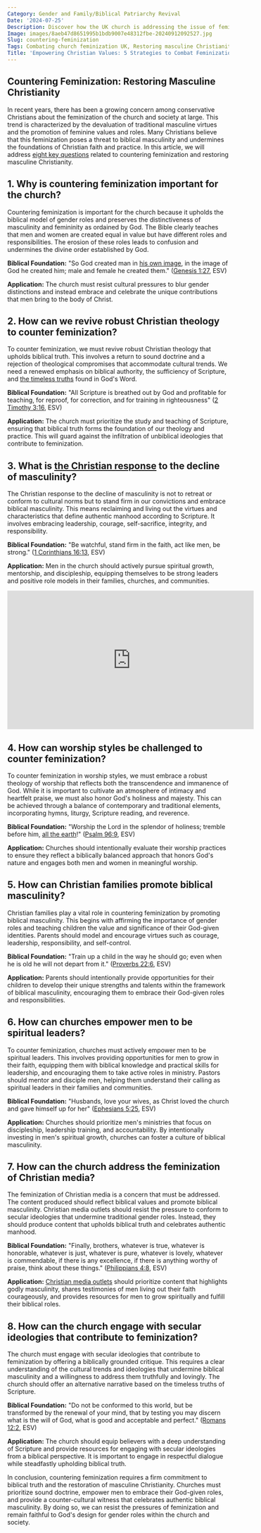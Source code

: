 ```yaml
---
Category: Gender and Family/Biblical Patriarchy Revival
Date: '2024-07-25'
Description: Discover how the UK church is addressing the issue of feminization, advocating for a revival of masculine Christianity through robust theology and challenging worship styles. Explore strategies to counter the decline in male engagement.
Image: images/8aeb47d8651995b1bdb9007e48312fbe-20240912092527.jpg
Slug: countering-feminization
Tags: Combating church feminization UK, Restoring masculine Christianity, Christian response male decline, Challenging effeminate worship styles, Reviving robust Christian theology
Title: 'Empowering Christian Values: 5 Strategies to Combat Feminization'
---
```


## Countering Feminization: Restoring Masculine Christianity
In recent years, there has been a growing concern among conservative Christians about the feminization of the church and society at large. This trend is characterized by the devaluation of traditional masculine virtues and the promotion of feminine values and roles. Many Christians believe that this feminization poses a threat to biblical masculinity and undermines the foundations of Christian faith and practice. In this article, we will address [eight key questions](/preserving-traditional-marriage) related to countering feminization and restoring masculine Christianity.

## 1. Why is countering feminization important for the church?

Countering feminization is important for the church because it upholds the biblical model of gender roles and preserves the distinctiveness of masculinity and femininity as ordained by God. The Bible clearly teaches that men and women are created equal in value but have different roles and responsibilities. The erosion of these roles leads to confusion and undermines the divine order established by God.

**Biblical Foundation:** "So God created man in [his own image](/resisting-lgbtq-education), in the image of God he created him; male and female he created them." ([Genesis 1:27](https://www.bibleref.com/Genesis/1/Genesis-1-27.html), ESV)

**Application:** The church must resist cultural pressures to blur gender distinctions and instead embrace and celebrate the unique contributions that men bring to the body of Christ.

## 2. How can we revive robust Christian theology to counter feminization?

To counter feminization, we must revive robust Christian theology that upholds biblical truth. This involves a return to sound doctrine and a rejection of theological compromises that accommodate cultural trends. We need a renewed emphasis on biblical authority, the sufficiency of Scripture, and [the timeless truths](/traditional-art-revival) found in God's Word.

**Biblical Foundation:** "All Scripture is breathed out by God and profitable for teaching, for reproof, for correction, and for training in righteousness" ([2 Timothy 3:16](https://www.bibleref.com/2-Timothy/3/2-Timothy-3-16.html), ESV)

**Application:** The church must prioritize the study and teaching of Scripture, ensuring that biblical truth forms the foundation of our theology and practice. This will guard against the infiltration of unbiblical ideologies that contribute to feminization.

## 3. What is [the Christian response](/critiquing-racial-ideologies) to the decline of masculinity?

The Christian response to the decline of masculinity is not to retreat or conform to cultural norms but to stand firm in our convictions and embrace biblical masculinity. This means reclaiming and living out the virtues and characteristics that define authentic manhood according to Scripture. It involves embracing leadership, courage, self-sacrifice, integrity, and responsibility.

**Biblical Foundation:** "Be watchful, stand firm in the faith, act like men, be strong." ([1 Corinthians 16:13](https://www.bibleref.com/1-Corinthians/16/1-Corinthians-16-13.html), ESV)

**Application:** Men in the church should actively pursue spiritual growth, mentorship, and discipleship, equipping themselves to be strong leaders and positive role models in their families, churches, and communities.


<iframe width="560" height="315" src="https://www.youtube.com/embed/aGpOkJWOrfc" frameborder="0" allow="autoplay; encrypted-media" allowfullscreen></iframe>


## 4. How can worship styles be challenged to counter feminization?

To counter feminization in worship styles, we must embrace a robust theology of worship that reflects both the transcendence and immanence of God. While it is important to cultivate an atmosphere of intimacy and heartfelt praise, we must also honor God's holiness and majesty. This can be achieved through a balance of contemporary and traditional elements, incorporating hymns, liturgy, Scripture reading, and reverence.

**Biblical Foundation:** "Worship the Lord in the splendor of holiness; tremble before him, [all the earth](/black-church-congregational-songs)!" ([Psalm 96:9](https://www.bibleref.com/Psalm/96/Psalm-96-9.html), ESV)

**Application:** Churches should intentionally evaluate their worship practices to ensure they reflect a biblically balanced approach that honors God's nature and engages both men and women in meaningful worship.

## 5. How can Christian families promote biblical masculinity?

Christian families play a vital role in countering feminization by promoting biblical masculinity. This begins with affirming the importance of gender roles and teaching children the value and significance of their God-given identities. Parents should model and encourage virtues such as courage, leadership, responsibility, and self-control.

**Biblical Foundation:** "Train up a child in the way he should go; even when he is old he will not depart from it." ([Proverbs 22:6](https://www.bibleref.com/Proverbs/22/Proverbs-22-6.html), ESV)

**Application:** Parents should intentionally provide opportunities for their children to develop their unique strengths and talents within the framework of biblical masculinity, encouraging them to embrace their God-given roles and responsibilities.

## 6. How can churches empower men to be spiritual leaders?

To counter feminization, churches must actively empower men to be spiritual leaders. This involves providing opportunities for men to grow in their faith, equipping them with biblical knowledge and practical skills for leadership, and encouraging them to take active roles in ministry. Pastors should mentor and disciple men, helping them understand their calling as spiritual leaders in their families and communities.

**Biblical Foundation:** "Husbands, love your wives, as Christ loved the church and gave himself up for her" ([Ephesians 5:25](https://www.bibleref.com/Ephesians/5/Ephesians-5-25.html), ESV)

**Application:** Churches should prioritize men's ministries that focus on discipleship, leadership training, and accountability. By intentionally investing in men's spiritual growth, churches can foster a culture of biblical masculinity.

## 7. How can the church address the feminization of Christian media?

The feminization of Christian media is a concern that must be addressed. The content produced should reflect biblical values and promote biblical masculinity. Christian media outlets should resist the pressure to conform to secular ideologies that undermine traditional gender roles. Instead, they should produce content that upholds biblical truth and celebrates authentic manhood.

**Biblical Foundation:** "Finally, brothers, whatever is true, whatever is honorable, whatever is just, whatever is pure, whatever is lovely, whatever is commendable, if there is any excellence, if there is anything worthy of praise, think about these things." ([Philippians 4:8](https://www.bibleref.com/Philippians/4/Philippians-4-8.html), ESV)

**Application:** [Christian media outlets](/media-accountability) should prioritize content that highlights godly masculinity, shares testimonies of men living out their faith courageously, and provides resources for men to grow spiritually and fulfill their biblical roles.

## 8. How can the church engage with secular ideologies that contribute to feminization?

The church must engage with secular ideologies that contribute to feminization by offering a biblically grounded critique. This requires a clear understanding of the cultural trends and ideologies that undermine biblical masculinity and a willingness to address them truthfully and lovingly. The church should offer an alternative narrative based on the timeless truths of Scripture.

**Biblical Foundation:** "Do not be conformed to this world, but be transformed by the renewal of your mind, that by testing you may discern what is the will of God, what is good and acceptable and perfect." ([Romans 12:2](https://www.bibleref.com/Romans/12/Romans-12-2.html), ESV)

**Application:** The church should equip believers with a deep understanding of Scripture and provide resources for engaging with secular ideologies from a biblical perspective. It is important to engage in respectful dialogue while steadfastly upholding biblical truth.

In conclusion, countering feminization requires a firm commitment to biblical truth and the restoration of masculine Christianity. Churches must prioritize sound doctrine, empower men to embrace their God-given roles, and provide a counter-cultural witness that celebrates authentic biblical masculinity. By doing so, we can resist the pressures of feminization and remain faithful to God's design for gender roles within the church and society.